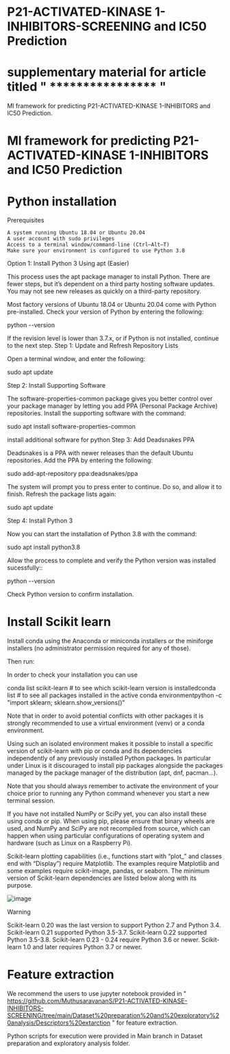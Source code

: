 # P21-ACTIVATED-KINASE 1-INHIBITORS-SCREENING and IC50 Prediction 

#  supplementary material for article titled " **************** " #

Ml framework for predicting P21-ACTIVATED-KINASE 1-INHIBITORS and IC50 Prediction.  

#  Ml framework for predicting P21-ACTIVATED-KINASE 1-INHIBITORS and IC50 Prediction #


# Python installation #

Prerequisites

    A system running Ubuntu 18.04 or Ubuntu 20.04
    A user account with sudo privileges
    Access to a terminal window/command-line (Ctrl–Alt–T)
    Make sure your environment is configured to use Python 3.8

Option 1: Install Python 3 Using apt (Easier)

This process uses the apt package manager to install Python. There are fewer steps, but it’s dependent on a third party hosting software updates. You may not see new releases as quickly on a third-party repository.

Most factory versions of Ubuntu 18.04 or Ubuntu 20.04 come with Python pre-installed. Check your version of Python by entering the following:

python --version

If the revision level is lower than 3.7.x, or if Python is not installed, continue to the next step.
Step 1: Update and Refresh Repository Lists

Open a terminal window, and enter the following:

sudo apt update

Step 2: Install Supporting Software

The software-properties-common package gives you better control over your package manager by letting you add PPA (Personal Package Archive) repositories. Install the supporting software with the command:

sudo apt install software-properties-common

install additional software for python
Step 3: Add Deadsnakes PPA

Deadsnakes is a PPA with newer releases than the default Ubuntu repositories. Add the PPA by entering the following:

sudo add-apt-repository ppa:deadsnakes/ppa

The system will prompt you to press enter to continue. Do so, and allow it to finish. Refresh the package lists again:

sudo apt update

Step 4: Install Python 3

Now you can start the installation of Python 3.8 with the command:

sudo apt install python3.8

Allow the process to complete and verify the Python version was installed sucessfully::

python --version

Check Python version to confirm installation.

# Install Scikit learn #


Install conda using the Anaconda or miniconda installers or the miniforge installers (no administrator permission required for any of those).

Then run:

In order to check your installation you can use

conda list scikit-learn  # to see which scikit-learn version is installedconda list  # to see all packages installed in the active conda environmentpython -c "import sklearn; sklearn.show_versions()"

Note that in order to avoid potential conflicts with other packages it is strongly recommended to use a virtual environment (venv) or a conda environment.

Using such an isolated environment makes it possible to install a specific version of scikit-learn with pip or conda and its dependencies independently of any previously installed Python packages. In particular under Linux is it discouraged to install pip packages alongside the packages managed by the package manager of the distribution (apt, dnf, pacman…).

Note that you should always remember to activate the environment of your choice prior to running any Python command whenever you start a new terminal session.

If you have not installed NumPy or SciPy yet, you can also install these using conda or pip. When using pip, please ensure that binary wheels are used, and NumPy and SciPy are not recompiled from source, which can happen when using particular configurations of operating system and hardware (such as Linux on a Raspberry Pi).

Scikit-learn plotting capabilities (i.e., functions start with “plot_” and classes end with “Display”) require Matplotlib. The examples require Matplotlib and some examples require scikit-image, pandas, or seaborn. The minimum version of Scikit-learn dependencies are listed below along with its purpose.

![image](https://user-images.githubusercontent.com/42578590/167832738-69916762-e91e-40b7-a5b2-0bfb873f34c6.png)

Warning

Scikit-learn 0.20 was the last version to support Python 2.7 and Python 3.4. Scikit-learn 0.21 supported Python 3.5-3.7. Scikit-learn 0.22 supported Python 3.5-3.8. Scikit-learn 0.23 - 0.24 require Python 3.6 or newer. Scikit-learn 1.0 and later requires Python 3.7 or newer. 

# Feature extraction #

We recommend the users to use jupyter notebook provided in " https://github.com/MuthusaravananS/P21-ACTIVATED-KINASE-INHIBITORS-SCREENING/tree/main/Dataset%20preparation%20and%20exploratory%20analysis/Descriptors%20extarction " for feature extraction.


Python scripts for execution were provided in Main branch in Dataset preparation and exploratory analysis folder. 
